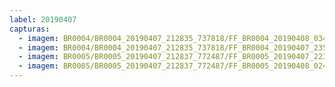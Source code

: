 ```yaml
---
label: 20190407
capturas:
  - imagem: BR0004/BR0004_20190407_212835_737818/FF_BR0004_20190408_034530_812_0560384.fits_maxpixel.jpg
  - imagem: BR0004/BR0004_20190407_212835_737818/FF_BR0004_20190407_235454_847_0215552.fits_maxpixel.jpg
  - imagem: BR0005/BR0005_20190407_212837_772487/FF_BR0005_20190407_223930_707_0102912.fits_maxpixel.jpg
  - imagem: BR0005/BR0005_20190407_212837_772487/FF_BR0005_20190408_024353_292_0349952.fits_maxpixel.jpg
---
```

